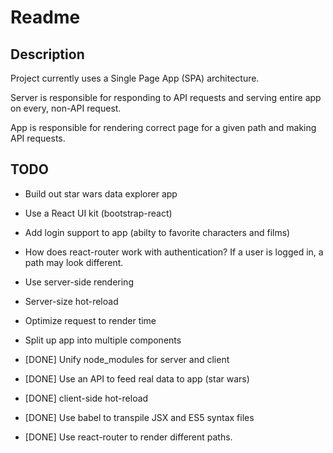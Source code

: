 # Readme

## Description

Project currently uses a Single Page App (SPA) architecture. 

Server is responsible for responding to API requests and serving entire app on every, non-API request. 

App is responsible for rendering correct page for a given path and making API requests.

## TODO

* Build out star wars data explorer app

* Use a React UI kit (bootstrap-react)

* Add login support to app (abilty to favorite characters and films)

* How does react-router work with authentication? If a user is logged in, a path may look different. 

* Use server-side rendering

* Server-size hot-reload 

* Optimize request to render time

* Split up app into multiple components

* [DONE] Unify node_modules for server and client

* [DONE] Use an API to feed real data to app (star wars)

* [DONE] client-side hot-reload 

* [DONE] Use babel to transpile JSX and ES5 syntax files

* [DONE] Use react-router to render different paths.

